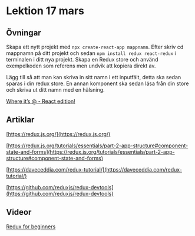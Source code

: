 # Lektion 17 mars

## Övningar

Skapa ett nytt projekt med `npx create-react-app mappnamn`. Efter skriv cd mappnamn på ditt projekt och sedan `npm install redux react-redux` i terminalen i ditt nya projekt. Skapa en Redux store och använd exempelkoden som referens men undvik att kopiera direkt av. 

Lägg till så att man kan skriva in sitt namn i ett inputfält, detta ska sedan sparas i din redux store. En annan komponent ska sedan läsa från din store och skriva ut ditt namn med en hälsning.

[Where it’s @ - React edition!](https://gist.github.com/zocom-christoffer-wallenberg/0fbba5ddbbcefda43b2d77a596163575)

## Artiklar

[https://redux.js.org/](https://redux.js.org/)

[https://redux.js.org/tutorials/essentials/part-2-app-structure#component-state-and-forms](https://redux.js.org/tutorials/essentials/part-2-app-structure#component-state-and-forms)

[https://daveceddia.com/redux-tutorial/](https://daveceddia.com/redux-tutorial/)

[https://github.com/reduxjs/redux-devtools](https://github.com/reduxjs/redux-devtools)

## Videor
[Redux for beginners](https://www.youtube.com/watch?v=CVpUuw9XSjY)
